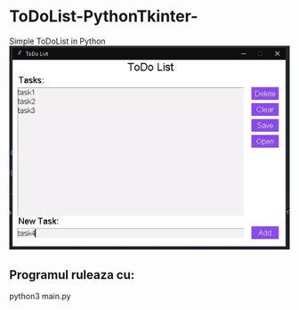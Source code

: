 # ToDoList-PythonTkinter-
Simple ToDoList in Python     
![Image alt](https://github.com/Sem-Ir-dev/ToDoList-PythonTkinter-/blob/main/screenshot/ToDoScreen.JPG)

## Programul ruleaza cu:
python3 main.py